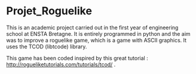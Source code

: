 # Projet_Roguelike

This is an academic project carried out in the first year of engineering school at ENSTA Bretagne.
It is entirely programmed in python and the aim was to improve a roguelike game, which is a game
with ASCII graphics. It uses the TCOD (libtcode) library.

This game has been coded inspired by this great tutorial : http://rogueliketutorials.com/tutorials/tcod/ .
